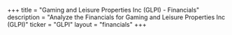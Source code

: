 +++
title = "Gaming and Leisure Properties Inc (GLPI) - Financials"
description = "Analyze the Financials for Gaming and Leisure Properties Inc (GLPI)"
ticker = "GLPI"
layout = "financials"
+++

